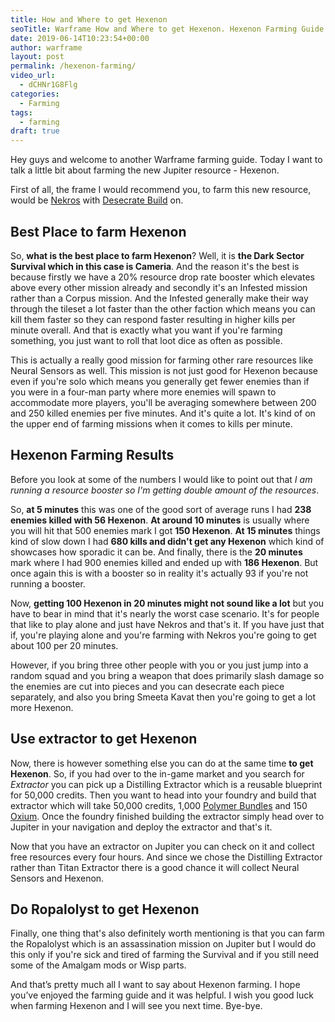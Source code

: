 ```yaml
---
title: How and Where to get Hexenon
seoTitle: Warframe How and Where to get Hexenon. Hexenon Farming Guide
date: 2019-06-14T10:23:54+00:00
author: warframe
layout: post
permalink: /hexenon-farming/
video_url:
  - dCHNr1G8Flg
categories:
  - Farming
tags:
  - farming
draft: true
---
```

Hey guys and welcome to another Warframe farming guide. Today I want to talk a little bit about farming the new Jupiter resource - Hexenon.<!--more-->

First of all, the frame I would recommend you, to farm this new resource, would be [Nekros](/warframes/nekros/ "Warframe Nekros") with [Desecrate Build](/nekros-desecrate-build/ "Nekros Desecrate Build") on.

## Best Place to farm Hexenon
So, **what is the best place to farm Hexenon**? Well, it is <b>the Dark Sector Survival which in this case is Cameria</b>. And the reason it's the best is because firstly we have a 20% resource drop rate booster which elevates above every other mission already and secondly it's an Infested mission rather than a Corpus mission. And the Infested generally make their way through the tileset a lot faster than the other faction which means you can kill them faster so they can respond faster resulting in higher kills per minute overall. And that is exactly what you want if you're farming something, you just want to roll that loot dice as often as possible.

This is actually a really good mission for farming other rare resources like Neural Sensors as well. This mission is not just good for Hexenon because even if you're solo which means you generally get fewer enemies than if you were in a four-man party where more enemies will spawn to accommodate more players, you'll be averaging somewhere between 200 and 250 killed enemies per five minutes. And it's quite a lot. It's kind of on the upper end of farming missions when it comes to kills per minute. 


## Hexenon Farming Results
Before you look at some of the numbers I would like to point out that *I am running a resource booster so I'm getting double amount of the resources*.

So, <b>at 5 minutes</b> this was one of the good sort of average runs I had <b>238 enemies killed with 56 Hexenon</b>. <b>At around 10 minutes</b> is usually where you will hit that 500 enemies mark I got <b>150 Hexenon</b>. <b>At 15 minutes</b> things kind of slow down I had <b>680 kills and didn't get any Hexenon</b> which kind of showcases how sporadic it can be. And finally, there is the <b>20 minutes</b> mark where I had 900 enemies killed and ended up with <b>186 Hexenon</b>. But once again this is with a booster so in reality it's actually 93 if you're not running a booster.

Now, **getting 100 Hexenon in 20 minutes might not sound like a lot** but you have to bear in mind that it's nearly the worst case scenario. It's for people that like to play alone and just have Nekros and that's it. If you have just that if, you're playing alone and you're farming with Nekros you're going to get about 100 per 20 minutes. 

However, if you bring three other people with you or you just jump into a random squad and you bring a weapon that does primarily slash damage so the enemies are cut into pieces and you can desecrate each piece separately, and also you bring Smeeta Kavat then you're going to get a lot more Hexenon.

## Use extractor to get Hexenon
Now, there is however something else you can do at the same time **to get Hexenon**. So, if you had over to the in-game market and you search for *Extractor* you can pick up a Distilling Extractor which is a reusable blueprint for 50,000 credits. Then you want to head into your foundry and build that extractor which will take 50,000 credits, 1,000 [Polymer Bundles](/polymer-bundles-farming/ "How and Where to get Polymer Bundles") and 150 [Oxium](/oxium-farming/ "Oxium Farming Guide"). Once the foundry finished building the extractor simply head over to Jupiter in your navigation and deploy the extractor and that's it.

Now that you have an extractor on Jupiter you can check on it and collect free resources every four hours. And since we chose the Distilling Extractor rather than Titan Extractor there is a good chance it will collect Neural Sensors and Hexenon. 

## Do Ropalolyst to get Hexenon
Finally, one thing that's also definitely worth mentioning is that you can farm the Ropalolyst which is an assassination mission on Jupiter but I would do this only if you're sick and tired of farming the Survival and if you still need some of the Amalgam mods or Wisp parts.

And that’s pretty much all I want to say about Hexenon farming. I hope you’ve enjoyed the farming guide and it was helpful. I wish you good luck when farming Hexenon and I will see you next time. Bye-bye.